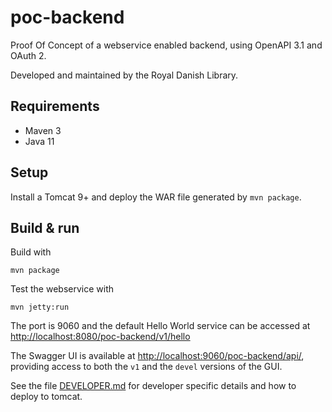 # poc-backend

Proof Of Concept of a webservice enabled backend, using OpenAPI 3.1 and OAuth 2.

Developed and maintained by the Royal Danish Library.

## Requirements

* Maven 3                                  
* Java 11

## Setup

Install a Tomcat 9+ and deploy the WAR file generated by `mvn package`.

## Build & run

Build with
``` 
mvn package
```

Test the webservice with
```
mvn jetty:run
```

The port is 9060 and the default Hello World service can be accessed at
<http://localhost:8080/poc-backend/v1/hello>

The Swagger UI is available at <http://localhost:9060/poc-backend/api/>, providing access to both the `v1` and the 
`devel` versions of the GUI. 

See the file [DEVELOPER.md](DEVELOPER.md) for developer specific details and how to deploy to tomcat.
